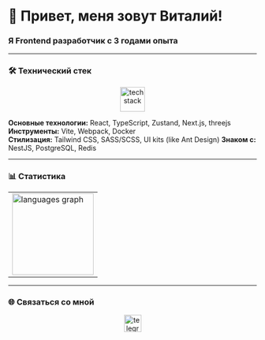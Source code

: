 # 👋 Привет, меня зовут Виталий!

### **Я Frontend разработчик с 3 годами опыта**

---

### 🛠️ **Технический стек**

<div align="center">
  <img src="https://skillicons.dev/icons?i=react,typescript,redux,nextjs,vite,webpack,threejs,tailwind,sass,postgresql,docker" height="50" alt="tech stack" />
</div>

**Основные технологии:** React, TypeScript, Zustand, Next.js, threejs 
**Инструменты:** Vite, Webpack, Docker  
**Стилизация:** Tailwind CSS, SASS/SCSS, UI kits (like Ant Design) 
**Знаком с:** NestJS, PostgreSQL, Redis

---

### 📊 **Статистика**

<div align="center">
  <table>
    <tr>
      <td>
        <img src="https://github-readme-stats.vercel.app/api/top-langs/?username=Mayraiden&layout=compact&theme=dracula&hide_border=true&exclude_repo=github-readme-stats" height="165" alt="languages graph"/>
      </td>
    </tr>
  </table>
</div>

---

### 🌐 **Связаться со мной**

<div align="center">
  <a href="https://t.me/vchronos" target="_blank">
    <img src="https://img.shields.io/badge/Telegram-2CA5E0?style=for-the-badge&logo=telegram&logoColor=white" height="35" alt="telegram"/>
  </a>
</div>
